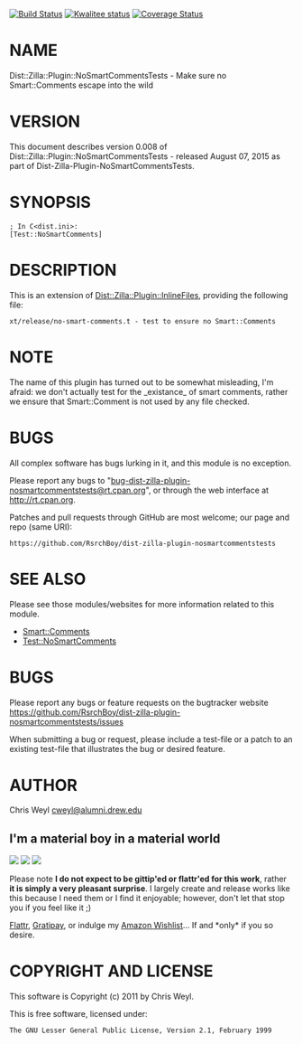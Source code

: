 [![Build Status](https://travis-ci.org/RsrchBoy/dist-zilla-plugin-nosmartcommentstests.svg?branch=master)](https://travis-ci.org/RsrchBoy/dist-zilla-plugin-nosmartcommentstests)
[![Kwalitee status](http://cpants.cpanauthors.org/dist/Dist-Zilla-Plugin-NoSmartCommentsTests.png)](http://cpants.charsbar.org/dist/overview/Dist-Zilla-Plugin-NoSmartCommentsTests)
[![Coverage Status](https://coveralls.io/repos/RsrchBoy/dist-zilla-plugin-nosmartcommentstests/badge.png?branch=master)](https://coveralls.io/r/RsrchBoy/dist-zilla-plugin-nosmartcommentstests?branch=master)

# NAME

Dist::Zilla::Plugin::NoSmartCommentsTests - Make sure no Smart::Comments escape into the wild

# VERSION

This document describes version 0.008 of Dist::Zilla::Plugin::NoSmartCommentsTests - released August 07, 2015 as part of Dist-Zilla-Plugin-NoSmartCommentsTests.

# SYNOPSIS

    ; In C<dist.ini>:
    [Test::NoSmartComments]

# DESCRIPTION

This is an extension of [Dist::Zilla::Plugin::InlineFiles](https://metacpan.org/pod/Dist::Zilla::Plugin::InlineFiles), providing the
following file:

    xt/release/no-smart-comments.t - test to ensure no Smart::Comments

# NOTE

The name of this plugin has turned out to be somewhat misleading, I'm afraid:
we don't actually test for the \_existance\_ of smart comments, rather we
ensure that Smart::Comment is not used by any file checked.

# BUGS

All complex software has bugs lurking in it, and this module is no exception.

Please report any bugs to
"bug-dist-zilla-plugin-nosmartcommentstests@rt.cpan.org", or through the web
interface at <http://rt.cpan.org>.

Patches and pull requests through GitHub are most welcome; our page and repo
(same URI):

    https://github.com/RsrchBoy/dist-zilla-plugin-nosmartcommentstests

# SEE ALSO

Please see those modules/websites for more information related to this module.

- [Smart::Comments](https://metacpan.org/pod/Smart::Comments)
- [Test::NoSmartComments](https://metacpan.org/pod/Test::NoSmartComments)

# BUGS

Please report any bugs or feature requests on the bugtracker website
https://github.com/RsrchBoy/dist-zilla-plugin-nosmartcommentstests/issues

When submitting a bug or request, please include a test-file or a
patch to an existing test-file that illustrates the bug or desired
feature.

# AUTHOR

Chris Weyl <cweyl@alumni.drew.edu>

## I'm a material boy in a material world

<div>
    <a href="https://gratipay.com/RsrchBoy/"><img src="http://img.shields.io/gratipay/RsrchBoy.svg" /></a>
    <a href="http://bit.ly/rsrchboys-wishlist"><img src="http://wps.io/wp-content/uploads/2014/05/amazon_wishlist.resized.png" /></a>
    <a href="https://flattr.com/submit/auto?user_id=RsrchBoy&url=https%3A%2F%2Fgithub.com%2FRsrchBoy%2Fdist-zilla-plugin-nosmartcommentstests&title=RsrchBoy's%20CPAN%20Dist-Zilla-Plugin-NoSmartCommentsTests&tags=%22RsrchBoy's%20Dist-Zilla-Plugin-NoSmartCommentsTests%20in%20the%20CPAN%22"><img src="http://api.flattr.com/button/flattr-badge-large.png" /></a>
</div>

Please note **I do not expect to be gittip'ed or flattr'ed for this work**,
rather **it is simply a very pleasant surprise**. I largely create and release
works like this because I need them or I find it enjoyable; however, don't let
that stop you if you feel like it ;)

[Flattr](https://flattr.com/submit/auto?user_id=RsrchBoy&url=https%3A%2F%2Fgithub.com%2FRsrchBoy%2Fdist-zilla-plugin-nosmartcommentstests&title=RsrchBoy&#x27;s%20CPAN%20Dist-Zilla-Plugin-NoSmartCommentsTests&tags=%22RsrchBoy&#x27;s%20Dist-Zilla-Plugin-NoSmartCommentsTests%20in%20the%20CPAN%22),
[Gratipay](https://gratipay.com/RsrchBoy/), or indulge my
[Amazon Wishlist](http://bit.ly/rsrchboys-wishlist)...  If and \*only\* if you so desire.

# COPYRIGHT AND LICENSE

This software is Copyright (c) 2011 by Chris Weyl.

This is free software, licensed under:

    The GNU Lesser General Public License, Version 2.1, February 1999
